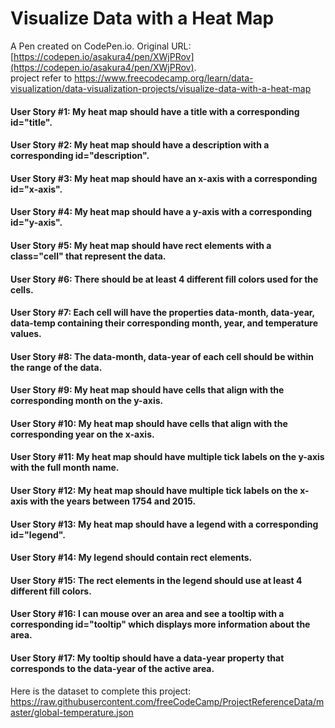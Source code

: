 # Visualize Data with a Heat Map

A Pen created on CodePen.io. Original URL: [https://codepen.io/asakura4/pen/XWjPRov](https://codepen.io/asakura4/pen/XWjPRov).  
project refer to https://www.freecodecamp.org/learn/data-visualization/data-visualization-projects/visualize-data-with-a-heat-map
#### User Story #1: My heat map should have a title with a corresponding id="title".
#### User Story #2: My heat map should have a description with a corresponding id="description".
#### User Story #3: My heat map should have an x-axis with a corresponding id="x-axis".
#### User Story #4: My heat map should have a y-axis with a corresponding id="y-axis".
#### User Story #5: My heat map should have rect elements with a class="cell" that represent the data.
#### User Story #6: There should be at least 4 different fill colors used for the cells.
#### User Story #7: Each cell will have the properties data-month, data-year, data-temp containing their corresponding month, year, and temperature values.
#### User Story #8: The data-month, data-year of each cell should be within the range of the data.
#### User Story #9: My heat map should have cells that align with the corresponding month on the y-axis.
#### User Story #10: My heat map should have cells that align with the corresponding year on the x-axis.
#### User Story #11: My heat map should have multiple tick labels on the y-axis with the full month name.
#### User Story #12: My heat map should have multiple tick labels on the x-axis with the years between 1754 and 2015.
#### User Story #13: My heat map should have a legend with a corresponding id="legend".
#### User Story #14: My legend should contain rect elements.
#### User Story #15: The rect elements in the legend should use at least 4 different fill colors.
#### User Story #16: I can mouse over an area and see a tooltip with a corresponding id="tooltip" which displays more information about the area.
#### User Story #17: My tooltip should have a data-year property that corresponds to the data-year of the active area.

Here is the dataset to complete this project: https://raw.githubusercontent.com/freeCodeCamp/ProjectReferenceData/master/global-temperature.json
